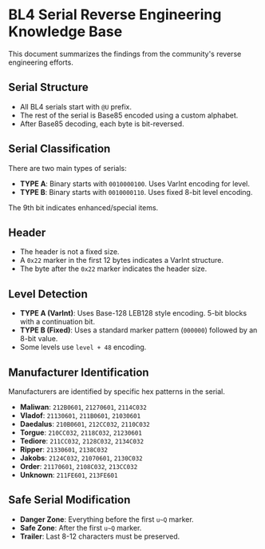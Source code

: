 # BL4 Serial Reverse Engineering Knowledge Base

This document summarizes the findings from the community's reverse engineering efforts.

## Serial Structure

- All BL4 serials start with `@U` prefix.
- The rest of the serial is Base85 encoded using a custom alphabet.
- After Base85 decoding, each byte is bit-reversed.

## Serial Classification

There are two main types of serials:

- **TYPE A**: Binary starts with `0010000100`. Uses VarInt encoding for level.
- **TYPE B**: Binary starts with `0010000110`. Uses fixed 8-bit level encoding.

The 9th bit indicates enhanced/special items.

## Header

- The header is not a fixed size.
- A `0x22` marker in the first 12 bytes indicates a VarInt structure.
- The byte after the `0x22` marker indicates the header size.

## Level Detection

- **TYPE A (VarInt)**: Uses Base-128 LEB128 style encoding. 5-bit blocks with a continuation bit.
- **TYPE B (Fixed)**: Uses a standard marker pattern (`000000`) followed by an 8-bit value.
- Some levels use `level + 48` encoding.

## Manufacturer Identification

Manufacturers are identified by specific hex patterns in the serial.

- **Maliwan**: `212B0601`, `21270601`, `2114C032`
- **Vladof**: `21130601`, `211B0601`, `21030601`
- **Daedalus**: `210B0601`, `212CC032`, `2110C032`
- **Torgue**: `210CC032`, `2118C032`, `21230601`
- **Tediore**: `211CC032`, `2128C032`, `2134C032`
- **Ripper**: `21330601`, `2138C032`
- **Jakobs**: `2124C032`, `21070601`, `2130C032`
- **Order**: `21170601`, `2108C032`, `213CC032`
- **Unknown**: `211FE601`, `213FE601`

## Safe Serial Modification

- **Danger Zone**: Everything before the first `u~Q` marker.
- **Safe Zone**: After the first `u~Q` marker.
- **Trailer**: Last 8-12 characters must be preserved.